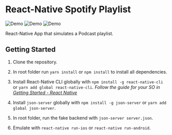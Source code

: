 # React-Native Spotify Playlist

![Demo](https://i.imgur.com/ErxDp3a.png)
![Demo](https://i.imgur.com/kZqIYjR.png)
![Demo](https://i.imgur.com/VNE0ldS.png)

React-Native App that simulates a Podcast playlist.

## Getting Started

1. Clone the repository.

2. In root folder run `yarn install` or `npm install` to install all dependencies.

3. Install React-Native CLI globally with `npm install -g react-native-cli` or `yarn add global react-native-cli`.
   _Follow the guide for your SO in [Getting Started - React Native](https://facebook.github.io/react-native/docs/getting-started)_

4. Install `json-server` globally with `npm install -g json-server` or `yarn add global json-server`.

5. In root folder, run the fake backend with `json-server server.json`.

6. Emulate with `react-native run-ios` or `react-native run-android`.
